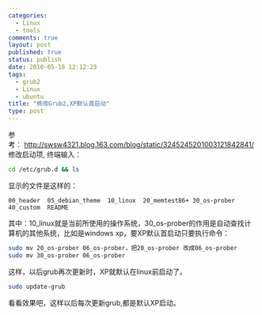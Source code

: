 ```yaml
--- 
categories: 
  - Linux
  - tools
comments: true
layout: post
published: true
status: publish
date: 2010-05-18 12:12:23
tags: 
  - grub2
  - Linux
  - ubuntu
title: "修改Grub2,XP默认首启动"
type: post
---
```

参考： <a href="http://swsw4321.blog.163.com/blog/static/3245245201003121842841/">http://swsw4321.blog.163.com/blog/static/3245245201003121842841/</a>
修改启动项, 终端输入：

```sh
cd /etc/grub.d && ls
```

显示的文件是这样的：

``` 
00_header  05_debian_theme  10_linux  20_memtest86+ 30_os-prober  40_custom  README
```

其中：10_linux就是当前所使用的操作系统，30_os-prober的作用是自动查找计算机的其他系统，比如是windows xp，要XP默认首启动只要执行命令：

```sh
sudo mv 20_os-prober 06_os-prober，把20_os-prober 改成06_os-prober
sudo mv 30_os-prober 06_os-prober
```

这样，以后grub再次更新时，XP就默认在linux前启动了。

```sh
sudo update-grub
```

看看效果吧，这样以后每次更新grub,都是默认XP启动。
